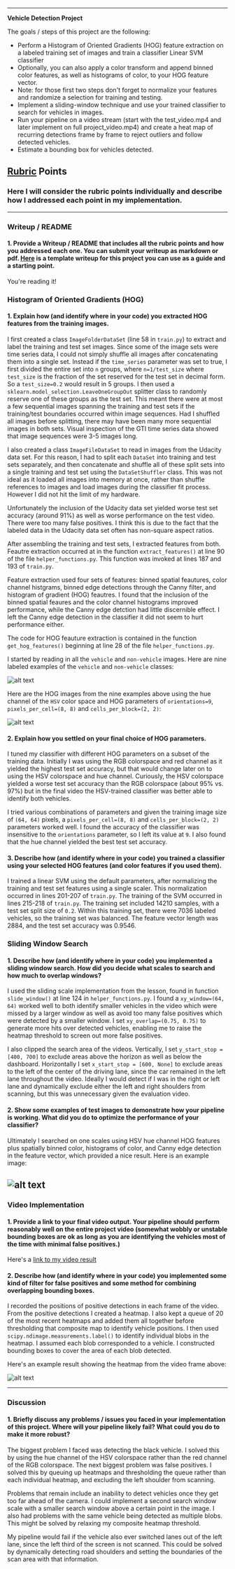
---

**Vehicle Detection Project**

The goals / steps of this project are the following:

* Perform a Histogram of Oriented Gradients (HOG) feature extraction on a labeled training set of images and train a classifier Linear SVM classifier
* Optionally, you can also apply a color transform and append binned color features, as well as histograms of color, to your HOG feature vector. 
* Note: for those first two steps don't forget to normalize your features and randomize a selection for training and testing.
* Implement a sliding-window technique and use your trained classifier to search for vehicles in images.
* Run your pipeline on a video stream (start with the test_video.mp4 and later implement on full project_video.mp4) and create a heat map of recurring detections frame by frame to reject outliers and follow detected vehicles.
* Estimate a bounding box for vehicles detected.

[//]: # (Image References)
[image1]: ./output_images/preprocessing.png
[image2]: ./output_images/hog.png
[image3]: ./output_images/sample_boxes_1000.png
[image4]: ./output_images/sample_heatmap_1000.png
[video1]: ./project_video_output.mp4

## [Rubric](https://review.udacity.com/#!/rubrics/513/view) Points
### Here I will consider the rubric points individually and describe how I addressed each point in my implementation.  

---
### Writeup / README

#### 1. Provide a Writeup / README that includes all the rubric points and how you addressed each one.  You can submit your writeup as markdown or pdf.  [Here](https://github.com/udacity/CarND-Vehicle-Detection/blob/master/writeup_template.md) is a template writeup for this project you can use as a guide and a starting point.  

You're reading it!

### Histogram of Oriented Gradients (HOG)

#### 1. Explain how (and identify where in your code) you extracted HOG features from the training images.

I first created a class `ImageFolderDataSet` (line 58 in `train.py`) to extract and label the training and test set images. Since some of the image sets were time series data, I could not simply shuffle all images after concatenating them into a single set. Instead if the `time_series` parameter was set to true, I first divided the entire set into `n` groups, where `n=1/test_size` where `test_size` is the fraction of the set reserved for the test set in decimal form. So a `test_size=0.2` would result in 5 groups. I then used a `sklearn.model_selection.LeaveOneGroupOut` splitter class to randomly reserve one of these groups as the test set. This meant there were at most a few sequential images spanning the training and test sets if the training/test boundaries occurred within image sequences. Had I shuffled all images before splitting, there may have been many more sequential images in both sets. Visual inspection of the GTI time series data showed that image sequences were 3-5 images long.

I also created a class `ImageFileDataSet` to read in images from the Udacity data set. For this reason, I had to split each `DataSet` into training and test sets separately, and then concatenate and shuffle all of these split sets into a single training and test set using the `DataSetShuffler` class. This was not ideal as it loaded all images into memory at once, rather than shuffle references to images and load images during the classifier fit process. However I did not hit the limit of my hardware.

Unfortunately the inclusion of the Udacity data set yielded worse test set accuracy (around 91%) as well as worse performance on the test video. There were too many false positives. I think this is due to the fact that the labeled data in the Udacity data set often has non-square aspect ratios.

After assembling the training and test sets, I extracted features from both. Feautre extraction occurred at in the function `extract_features()` at line 90 of the file `helper_functions.py`. This function was invoked at lines 187 and 193 of `train.py`. 

Feature extraction used four sets of features: binned spatial feautures, color channel histgrams, binned edge detections through the Canny filter, and histogram of gradient (HOG) feautres. I found that the inclusion of the binned spatial feaures and the color channel histograms improved performance, while the Canny edge detction had little discernible effect. I left the Canny edge detection in the classifier it did not seem to hurt performance either.

The code for HOG feauture extraction is contained in the function `get_hog_features()` beginning at line 28 of the file `helper_functions.py`.  

I started by reading in all the `vehicle` and `non-vehicle` images.  Here are nine labeled examples of the `vehicle` and `non-vehicle` classes:

![alt text][image1]

Here are the HOG images from the nine examples above using the hue channel of the `HSV` color space and HOG parameters of `orientations=9`, `pixels_per_cell=(8, 8)` and `cells_per_block=(2, 2)`:

![alt text][image2]

#### 2. Explain how you settled on your final choice of HOG parameters.

I tuned my classifier with different HOG parameters on a subset of the training data. Initially I was using the RGB colorspace and red channel as it yielded the highest test set accuracy, but that would change later on to using the HSV colorspace and hue channel. Curiously, the HSV colorspace yielded a worse test set accuracy than the RGB colorspace (about 95% vs. 97%) but in the final video the HSV-trained classifier was better able to identify both vehicles.

I tried various combinations of parameters and given the training image size of `(64, 64)` pixels, a `pixels_per_cell=(8, 8)` and `cells_per_block=(2, 2)` parameters worked well. I found the accuracy of the classifier was insensitive to the `orientations` parameter, so I left its value at `9`. I also found that the hue channel yielded the best test set accuracy.

#### 3. Describe how (and identify where in your code) you trained a classifier using your selected HOG features (and color features if you used them).

I trained a linear SVM using the default parameters, after normalizing the training and test set features using a single scaler. This normalization occurred in lines 201-207 of `train.py`. The training of the SVM occurred in lines 215-218 of `train.py`. The training set included 14210 samples, with a test set split size of `0.2`. Within this training set, there were 7036 labeled vehicles, so the training set was balanced. The feature vector length was 2884, and the test set accuracy was 0.9546.

### Sliding Window Search

#### 1. Describe how (and identify where in your code) you implemented a sliding window search.  How did you decide what scales to search and how much to overlap windows?

I used the sliding scale implementation from the lesson, found in function `slide_window()` at line 124 in `helper_functions.py`. I found a `xy_window=(64, 64)` worked well to both identify smaller vehicles in the video which were missed by a larger window as well as avoid too many false positives which were detected by a smaller window. I set `xy_overlap=(0.75, 0.75)` to generate more hits over detected vehicles, enabling me to raise the heatmap threshold to screen out more false positives.

I also clipped the search area of the videos. Vertically, I set `y_start_stop = [400, 700]` to exclude areas above the horizon as well as below the dashboard. Horizontally I set `x_start_stop = [600, None]` to exclude areas to the left of the center of the driving lane, since the car remained in the left lane throughout the video. Ideally I would detect if I was in the right or left lane and dynamically exclude either the left and right shoulders from scanning, but this was unnecessary given the evaluation video.

#### 2. Show some examples of test images to demonstrate how your pipeline is working.  What did you do to optimize the performance of your classifier?

Ultimately I searched on one scales using HSV hue channel HOG features plus spatially binned color, histograms of color, and Canny edge detection in the feature vector, which provided a nice result.  Here is an example image:

![alt text][image3]
---

### Video Implementation

#### 1. Provide a link to your final video output.  Your pipeline should perform reasonably well on the entire project video (somewhat wobbly or unstable bounding boxes are ok as long as you are identifying the vehicles most of the time with minimal false positives.)
Here's a [link to my video result](./project_video_output.mp4)


#### 2. Describe how (and identify where in your code) you implemented some kind of filter for false positives and some method for combining overlapping bounding boxes.

I recorded the positions of positive detections in each frame of the video.  From the positive detections I created a heatmap. I also kept a queue of 20 of the most recent heatmaps and added them all together before  thresholding that composite map to identify vehicle positions.  I then used `scipy.ndimage.measurements.label()` to identify individual blobs in the heatmap.  I assumed each blob corresponded to a vehicle.  I constructed bounding boxes to cover the area of each blob detected.  

Here's an example result showing the heatmap from the video frame above:

![alt text][image4]

---

### Discussion

#### 1. Briefly discuss any problems / issues you faced in your implementation of this project.  Where will your pipeline likely fail?  What could you do to make it more robust?

The biggest problem I faced was detecting the black vehicle. I solved this by using the hue channel of the HSV colorspace rather than the red channel of the RGB colorspace. The next biggest problem was false positives. I solved this by queuing up heatmaps and thresholding the queue rather than each individual heatmap, and excluding the left shoulder from scanning.

Problems that remain include an inability to detect vehicles once they get too far ahead of the camera. I could implement a second search window scale with a smaller search window above a certain point in the image. I also had problems with the same vehicle being detected as multiple blobs. This might be solved by relaxing my composite heatmap threshold.

My pipeline would fail if the vehicle also ever switched lanes out of the left lane, since the left third of the screen is not scanned. This could be solved by dynamically detecting road shoulders and setting the boundaries of the scan area with that information.

